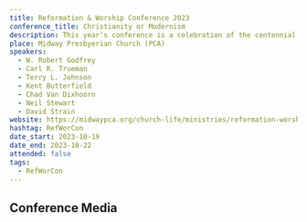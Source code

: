 ```yaml
---
title: Reformation & Worship Conference 2023
conference_title: Christianity or Modernism
description: This year’s conference is a celebration of the centennial of J. Gresham Machen’s classic Christianity and Liberalism. Our conference will draw on that title, using his initial title and adding a twist. Our Oct. 19-22, 2023 conference theme is 'Christianity or Modernism.'
place: Midway Presbyerian Church (PCA)
speakers:
  - W. Robert Godfrey
  - Carl R. Trueman
  - Terry L. Johnson
  - Kent Butterfield
  - Chad Van Dixhoorn
  - Neil Stewart
  - David Strain
website: https://midwaypca.org/church-life/ministries/reformation-worship-conference/
hashtag: RefWorCon
date_start: 2023-10-19
date_end: 2023-10-22
attended: false
tags:
  - RefWorCon
---
```

## Conference Media
